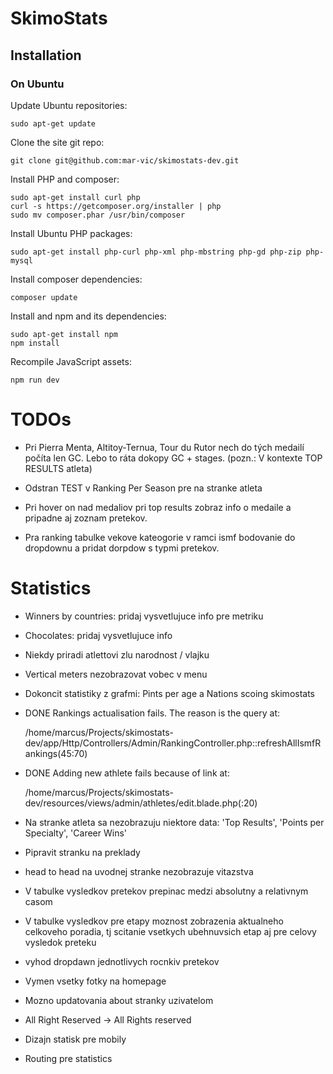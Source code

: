 # SkimoStats

## Installation

### On Ubuntu
Update Ubuntu repositories:
```
sudo apt-get update
```

Clone the site git repo:
```
git clone git@github.com:mar-vic/skimostats-dev.git
```

Install PHP and composer:
```
sudo apt-get install curl php
curl -s https://getcomposer.org/installer | php
sudo mv composer.phar /usr/bin/composer
```

Install Ubuntu PHP packages:
```
sudo apt-get install php-curl php-xml php-mbstring php-gd php-zip php-mysql
```

Install composer dependencies:
```
composer update
```

Install and npm and its dependencies:
```
sudo apt-get install npm
npm install
```

Recompile JavaScript assets:
```
npm run dev
```
# TODOs

* Pri Pierra Menta, Altitoy-Ternua, Tour du Rutor nech do tých medailí počíta
  len GC. Lebo to ráta dokopy GC + stages. (pozn.: V kontexte TOP RESULTS atleta)
  
* Odstran TEST v Ranking Per Season pre na stranke atleta

* Pri hover on nad medaliov pri top results zobraz info o medaile a pripadne aj
  zoznam pretekov.
  
* Pra ranking tabulke vekove kateogorie v ramci ismf bodovanie do dropdownu a
  pridat dorpdow s typmi pretekov.
  
# Statistics

* Winners by countries: pridaj vysvetlujuce info pre metriku

* Chocolates: pridaj vysvetlujuce info

* Niekdy priradi atlettovi zlu narodnost / vlajku

* Vertical meters nezobrazovat vobec v menu

* Dokoncit statistiky z grafmi: Pints per age a Nations scoing skimostats

* DONE Rankings actualisation fails. The reason is the query at:

  /home/marcus/Projects/skimostats-dev/app/Http/Controllers/Admin/RankingController.php::refreshAllIsmfRankings(45:70)
  
* DONE Adding new athlete fails because of link at:

  /home/marcus/Projects/skimostats-dev/resources/views/admin/athletes/edit.blade.php(:20)
  
* Na stranke atleta sa nezobrazuju niektore data: 'Top Results', 'Points per
  Specialty', 'Career Wins'
  
* Pipravit stranku na preklady

* head to head na uvodnej stranke nezobrazuje vitazstva

* V tabulke vysledkov pretekov prepinac medzi absolutny a relativnym casom

* V tabulke vysledkov pre etapy moznost zobrazenia aktualneho celkoveho poradia,
  tj scitanie vsetkych ubehnuvsich etap aj pre celovy vysledok preteku
  
* vyhod dropdawn jednotlivych rocnkiv pretekov

* Vymen vsetky fotky na homepage

* Mozno updatovania about stranky uzivatelom

* All Right Reserved -> All Rights reserved

* Dizajn statisk pre mobily

* Routing pre statistics
